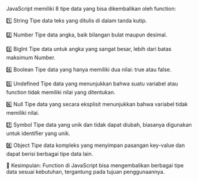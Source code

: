 JavaScript memiliki 8 tipe data yang bisa dikembalikan oleh function:

1️⃣ String
Tipe data teks yang ditulis di dalam tanda kutip.

2️⃣ Number
Tipe data angka, baik bilangan bulat maupun desimal.

3️⃣ BigInt
Tipe data untuk angka yang sangat besar, lebih dari batas maksimum Number.

4️⃣ Boolean
Tipe data yang hanya memiliki dua nilai: true atau false.

5️⃣ Undefined
Tipe data yang menunjukkan bahwa suatu variabel atau function tidak memiliki nilai yang ditentukan.

6️⃣ Null
Tipe data yang secara eksplisit menunjukkan bahwa variabel tidak memiliki nilai.

7️⃣ Symbol
Tipe data yang unik dan tidak dapat diubah, biasanya digunakan untuk identifier yang unik.

8️⃣ Object
Tipe data kompleks yang menyimpan pasangan key-value dan dapat berisi berbagai tipe data lain.

📌 Kesimpulan:
Function di JavaScript bisa mengembalikan berbagai tipe data sesuai kebutuhan, tergantung pada tujuan penggunaannya.

